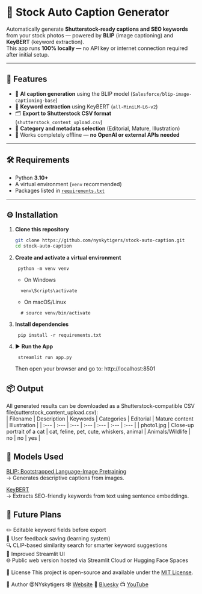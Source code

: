 # 📸 Stock Auto Caption Generator

Automatically generate **Shutterstock-ready captions and SEO keywords** from your stock photos — powered by **BLIP** (image captioning) and **KeyBERT** (keyword extraction).  
This app runs **100% locally** — no API key or internet connection required after initial setup.

---

## 🚀 Features
- 🧠 **AI caption generation** using the BLIP model (`Salesforce/blip-image-captioning-base`)
- 🔑 **Keyword extraction** using KeyBERT (`all-MiniLM-L6-v2`)
- 🗂️ **Export to Shutterstock CSV format** (`shutterstock_content_upload.csv`)
- 🎨 **Category and metadata selection** (Editorial, Mature, Illustration)
- 💾 Works completely offline — **no OpenAI or external APIs needed**

---

## 🛠️ Requirements
- Python **3.10+**
- A virtual environment (`venv` recommended)
- Packages listed in [`requirements.txt`](./requirements.txt)

---

## ⚙️ Installation

1. **Clone this repository**
   ```bash
   git clone https://github.com/nyskytigers/stock-auto-caption.git
   cd stock-auto-caption

2. **Create and activate a virtual environment**
   ```
    python -m venv venv
   ```
   - On Windows
   ```
     venv\Scripts\activate
   ```
   - On macOS/Linux
   ```
     # source venv/bin/activate  
   ```
3. **Install dependencies**
   ```
    pip install -r requirements.txt

4. ▶️ **Run the App**  
   ```
    streamlit run app.py
   ```

   Then open your browser and go to: http://localhost:8501  

## 📦 Output  
All generated results can be downloaded as a Shutterstock-compatible CSV file(sutterstock_content_upload.csv):  
| Filename | Description | Keywords | Categories | Editorial | Mature content | Illustration |
| :--- | :--- | :--- | :--- | :--- | :--- | :--- |
| photo1.jpg | Close-up portrait of a cat | cat, feline, pet, cute, whiskers, animal | Animals/Wildlife | no | no | yes |

## 🧠 Models Used  
[BLIP: Bootstrapped Language-Image Pretraining](https://huggingface.co/Salesforce/blip-image-captioning-base)  
→ Generates descriptive captions from images.

[KeyBERT](https://github.com/MaartenGr/KeyBERT)  
→ Extracts SEO-friendly keywords from text using sentence embeddings.


## 🧩 **Future Plans**  
✏️ Editable keyword fields before export  
💬 User feedback saving (learning system)  
🔍 CLIP-based similarity search for smarter keyword suggestions  
🎨 Improved Streamlit UI  
🌐 Public web version hosted via Streamlit Cloud or Hugging Face Spaces  

🪪 License
This project is open-source and available under the [MIT License](https://github.com/nyskytigers/stock-auto-caption/blob/main/LICENSE).

👤 Author
@NYskytigers 🕸️ [Website](nyskytigers.com) 🦋 [Bluesky](bsky.app/profile/nyskytigers.bsky.social) 📺 [YouTube](www.youtube.com/@NYskytigers)
